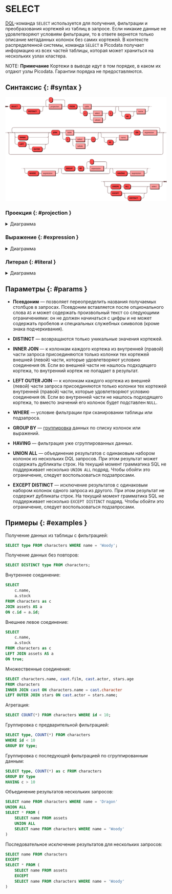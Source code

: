 # SELECT

[DQL](dql.md)-команда `SELECT` используется для получения, фильтрации и
преобразования кортежей из таблиц в запросе. Если никакие данные не
удовлетворяют условиям фильтрации, то в ответе вернется только описание
метаданных колонок без самих кортежей. В контексте распределенной
системы, команда `SELECT` в Picodata получает информацию из всех частей
таблицы, которая может храниться на нескольких узлах кластера.

NOTE: **Примечание** Кортежи в выводе идут в том порядке, в каком их
отдают узлы Picodata. Гарантии порядка не предоставляются.

## Синтаксис {: #syntax }

![Select](../../images/ebnf/select.svg)

### Проекция {: #projection }

<details><summary>Диаграмма</summary><p>
![Expression](../../images/ebnf/projection.svg)
</p></details>

### Выражение {: #expression }

<details><summary>Диаграмма</summary><p>
![Expression](../../images/ebnf/expression.svg)
</p></details>

### Литерал {: #literal }

<details><summary>Диаграмма</summary><p>
![Literal](../../images/ebnf/literal.svg)
</p></details>

## Параметры {: #params }

* **Псевдоним** — позволяет переопределить названия получаемых столбцов
в запросах. Псевдоним вставляется после опционального слова `AS` и может
содержать произвольный текст со следующими ограничениями: он не должен
начинаться с цифры и не может содержать пробелов и специальных служебных
символов (кроме знака подчеркивания).

* **DISTINCT** — возвращаются только уникальные значения кортежей.

* **INNER JOIN** — к колонкам каждого кортежа из внутренней (правой)
  части запроса присоединяются только колонки тех кортежей внешней
  (левой) части, которые удовлетворяют условию соединения `ON`. Если во
  внешней части не нашлось подходящего кортежа, то внутренний кортеж не
  попадает в результат.

* **LEFT OUTER JOIN** — к колонкам каждого кортежа из внешней (левой)
  части запроса присоединяются только колонки тех кортежей внутренней
  (правой) части, которые удовлетворяют условию соединения `ON`. Если во
  внутренней части не нашлось подходящего кортежа, то вместо значений
  его колонок будет подставлен `NULL`.

* **WHERE** — условие фильтрации при сканировании таблицы или
  подзапроса.

* **GROUP BY** — [группировка](aggregate.md) данных по списку колонок
  или выражений.

* **HAVING** — фильтрация уже сгруппированных данных.

* **UNION ALL** — объединение результатов с одинаковым набором колонок
  из нескольких DQL запросов. При этом результат может содержать
  дубликаты строк. На текущий момент грамматика SQL не поддерживает
  несколько `UNION ALL` подряд. Чтобы обойти это ограничение, следует
  воспользоваться подзапросами.

* **EXCEPT DISTINCT** — исключение результатов с одинаковым набором
  колонок одного запроса из другого. При этом результат не содержит
  дубликаты строк. На текущий момент грамматика SQL не поддерживает
  несколько `EXCEPT DISTINCT` подряд. Чтобы обойти это ограничение,
  следует воспользоваться подзапросами.

## Примеры {: #examples }

Получение данных из таблицы с фильтрацией:

```sql
SELECT type FROM characters WHERE name = 'Woody';
```

Получение данных без повторов:

```sql
SELECT DISTINCT type FROM characters;
```

Внутреннее соединение:

```sql
SELECT
    c.name,
    a.stock
FROM characters as c
JOIN assets AS a
ON c.id = a.id;
```

Внешнее левое соединение:

```sql
SELECT
    c.name,
    a.stock
FROM characters as c
LEFT JOIN assets AS a
ON true;
```

Множественные соединения:

```sql
SELECT characters.name, cast.film, cast.actor, stars.age
FROM characters
INNER JOIN cast ON characters.name = cast.character
LEFT OUTER JOIN stars ON cast.actor = stars.name;
```

Агрегация:

```sql
SELECT COUNT(*) FROM characters WHERE id < 10;
```

Группировка с предварительной фильтрацией:

```sql
SELECT type, COUNT(*) FROM characters
WHERE id < 10
GROUP BY type;
```

Группировка с последующей фильтрацией по сгруппированным данным:

```sql
SELECT type, COUNT(*) as c FROM characters
GROUP BY type
HAVING c > 10
```

Объединение результатов нескольких запросов:

```sql
SELECT name FROM characters WHERE name = 'Dragon'
UNION ALL
SELECT * FROM (
    SELECT name FROM assets
    UNION ALL
    SELECT name FROM characters WHERE name = 'Woody'
)
```

Последовательное исключение результатов для нескольких запросов:

```sql
SELECT name FROM characters
EXCEPT
SELECT * FROM (
    SELECT name FROM assets
    EXCEPT
    SELECT name FROM characters WHERE name = 'Woody'
)
```

